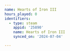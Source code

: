 ```yaml
---
name: Hearts of Iron III
hours_played: 0
identifiers:
  - type: steam
    appid: '25890'
    name: Hearts of Iron III
    synced_on: '2024-07-04'

---
```

